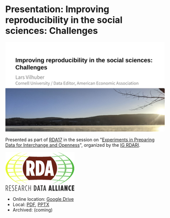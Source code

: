 #  Presentation: Improving reproducibility in the social sciences: Challenges

![Title page](assets/title.png)

Presented as part of [RDA17](https://www.rd-alliance.org/rdas-17th-plenary-meeting-programme) in the session on "[Experiments in Preparing Data for Interchange and Openness](https://www.rd-alliance.org/plenaries/rda-17th-plenary-meeting-edinburgh-virtual/experiments-preparing-data-interchange-and)", organized by the [IG RDARI](https://www.rd-alliance.org/groups/research-data-architectures-research-institutions-ig).

![RDA Logo](assets/rda-logo.png)

- Online location: [Google Drive](https://docs.google.com/presentation/d/1OeL6nDAJ1XzvX8UJCIFo6Ks7a8aS9skoccDDe2lziEY/edit?usp=sharing)
- Local: [PDF](presentation-vilhuber-20210420.pdf), [PPTX](presentation-vilhuber-20210420.pptx)
- Archived: (coming)
